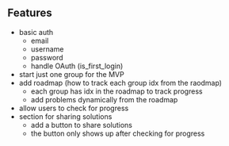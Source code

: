 ## Features

- basic auth
    - email
    - username
    - password
    - handle OAuth (is_first_login)
- start just one group for the MVP
- add roadmap (how to track each group idx from the raodmap)
    - each group has idx in the roadmap to track progress
    - add problems dynamically from the roadmap
- allow users to check for progress
- section for sharing solutions
    - add a button to share solutions
    - the button only shows up after checking for progress
